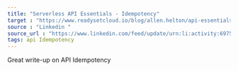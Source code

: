 ```yaml
---
title: "Serverless API Essentials - Idempotency"
target : "https://www.readysetcloud.io/blog/allen.helton/api-essentials-idempotency/"
source : "Linkedin "
source_url : "https://www.linkedin.com/feed/update/urn:li:activity:6975815544105041920?utm_source=share&utm_medium=member_android"
tags: api Idempotency 
---
```


Great write-up on API Idempotency